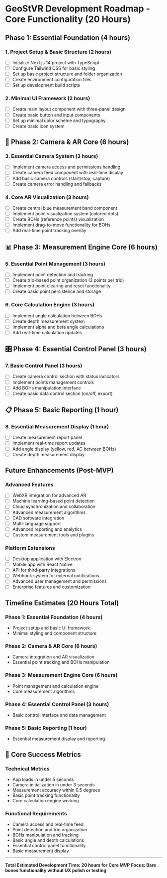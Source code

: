 # GeoStVR Development Roadmap - Core Functionality (20 Hours)

## Phase 1: Essential Foundation (4 hours)

### 1. Project Setup & Basic Structure (2 hours)

- [ ] Initialize Next.js 14 project with TypeScript
- [ ] Configure Tailwind CSS for basic styling
- [ ] Set up basic project structure and folder organization
- [ ] Create environment configuration files
- [ ] Set up development build scripts

### 2. Minimal UI Framework (2 hours)

- [ ] Create main layout component with three-panel design
- [ ] Create basic button and input components
- [ ] Set up minimal color scheme and typography
- [ ] Create basic icon system

## 📱 Phase 2: Camera & AR Core (6 hours)

### 3. Essential Camera System (3 hours)

- [ ] Implement camera access and permissions handling
- [ ] Create camera feed component with real-time display
- [ ] Add basic camera controls (start/stop, capture)
- [ ] Create camera error handling and fallbacks

### 4. Core AR Visualization (3 hours)

- [ ] Create central blue measurement band component
- [ ] Implement point visualization system (colored dots)
- [ ] Create BOHs (reference points) visualization
- [ ] Implement drag-to-move functionality for BOHs
- [ ] Add real-time point tracking overlay

## 📊 Phase 3: Measurement Engine Core (6 hours)

### 5. Essential Point Management (3 hours)

- [ ] Implement point detection and tracking
- [ ] Create trio-based point organization (3 points per trio)
- [ ] Implement point clearing and reset functionality
- [ ] Create basic point persistence and storage

### 6. Core Calculation Engine (3 hours)

- [ ] Implement angle calculation between BOHs
- [ ] Create depth measurement system
- [ ] Implement alpha and beta angle calculations
- [ ] Add real-time calculation updates

## 🎛️ Phase 4: Essential Control Panel (3 hours)

### 7. Basic Control Panel (3 hours)

- [ ] Create camera control section with status indicators
- [ ] Implement points management controls
- [ ] Add BOHs manipulation interface
- [ ] Create basic data control section (on/off, export)

## 📋 Phase 5: Basic Reporting (1 hour)

### 8. Essential Measurement Display (1 hour)

- [ ] Create measurement report panel
- [ ] Implement real-time report updates
- [ ] Add angle display (yellow, red, AC between BOHs)
- [ ] Create depth measurement display

## Future Enhancements (Post-MVP)

### Advanced Features

- [ ] WebXR integration for advanced AR
- [ ] Machine learning-based point detection
- [ ] Cloud synchronization and collaboration
- [ ] Advanced measurement algorithms
- [ ] CAD software integration
- [ ] Multi-language support
- [ ] Advanced reporting and analytics
- [ ] Custom measurement tools and plugins

### Platform Extensions

- [ ] Desktop application with Electron
- [ ] Mobile app with React Native
- [ ] API for third-party integrations
- [ ] Webhook system for external notifications
- [ ] Advanced user management and permissions
- [ ] Enterprise features and customization

## Timeline Estimates (20 Hours Total)

### Phase 1: Essential Foundation (4 hours)

- Project setup and basic UI framework
- Minimal styling and component structure

### Phase 2: Camera & AR Core (6 hours)

- Camera integration and AR visualization
- Essential point tracking and BOHs manipulation

### Phase 3: Measurement Engine Core (6 hours)

- Point management and calculation engine
- Core measurement algorithms

### Phase 4: Essential Control Panel (3 hours)

- Basic control interface and data management

### Phase 5: Basic Reporting (1 hour)

- Essential measurement display and reporting

## 🎯 Core Success Metrics

### Technical Metrics

- App loads in under 5 seconds
- Camera initialization in under 3 seconds
- Measurement accuracy within 0.5 degrees
- Basic point tracking functionality
- Core calculation engine working

### Functional Requirements

- Camera access and real-time feed
- Point detection and trio organization
- BOHs manipulation and tracking
- Basic angle and depth calculations
- Essential control panel functionality
- Basic measurement display

---

**Total Estimated Development Time: 20 hours for Core MVP**
**Focus: Bare bones functionality without UX polish or testing**
